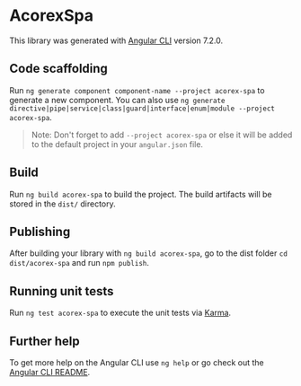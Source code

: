 # AcorexSpa

This library was generated with [Angular CLI](https://github.com/angular/angular-cli) version 7.2.0.

## Code scaffolding

Run `ng generate component component-name --project acorex-spa` to generate a new component. You can also use `ng generate directive|pipe|service|class|guard|interface|enum|module --project acorex-spa`.
> Note: Don't forget to add `--project acorex-spa` or else it will be added to the default project in your `angular.json` file. 

## Build

Run `ng build acorex-spa` to build the project. The build artifacts will be stored in the `dist/` directory.

## Publishing

After building your library with `ng build acorex-spa`, go to the dist folder `cd dist/acorex-spa` and run `npm publish`.

## Running unit tests

Run `ng test acorex-spa` to execute the unit tests via [Karma](https://karma-runner.github.io).

## Further help

To get more help on the Angular CLI use `ng help` or go check out the [Angular CLI README](https://github.com/angular/angular-cli/blob/master/README.md).
